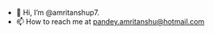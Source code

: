 - 👋 Hi, I’m @amritanshup7.
- 📫 How to reach me at pandey.amritanshu@hotmail.com

<!---
amritanshup7/amritanshup7 is a ✨ special ✨ repository because its `README.md` (this file) appears on your GitHub profile.
You can click the Preview link to take a look at your changes.
--->
